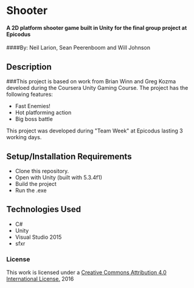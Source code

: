 # Shooter

#### A 2D platform shooter game built in Unity for the final group project at Epicodus
####By: Neil Larion, Sean Peerenboom and Will Johnson

## Description

###This project is based on work from Brian Winn and Greg Kozma develoed during the Coursera Unity Gaming Course. The project has the following features:
* Fast Enemies!
* Hot platforming action
* Big boss battle

This project was developed during "Team Week" at Epicodus lasting 3 working days.

## Setup/Installation Requirements
- Clone this repository.
- Open with Unity (built with 5.3.4f1)
- Build the project
- Run the .exe


## Technologies Used
* C#
* Unity
* Visual Studio 2015
* sfxr

### License

This work is licensed under a [Creative Commons Attribution 4.0 International License.](http://creativecommons.org/licenses/by/4.0/) 2016
